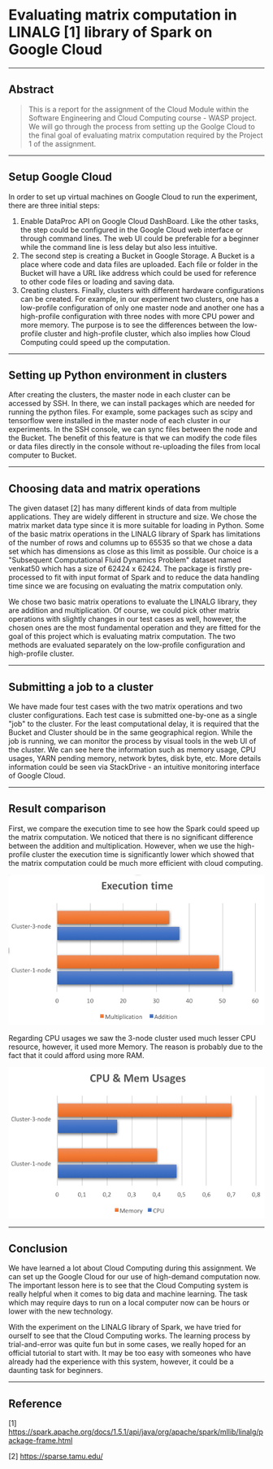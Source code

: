 # Evaluating matrix computation in LINALG [1] library of Spark on Google Cloud
----
## Abstract
> This is a report for the assignment of the Cloud Module within the Software Engineering and Cloud Computing course - WASP project. We will go through the process from setting up the Goolge Cloud to the final goal of evaluating matrix computation required by the Project 1 of the assignment. 
----
## Setup Google Cloud

In order to set up virtual machines on Google Cloud to run the experiment, there are three initial steps:

1. Enable DataProc API on Google Cloud DashBoard. Like the other tasks, the step could be configured in the Google Cloud web interface or through command lines. The web UI could be preferable for a beginner while the command line is less delay but also less intuitive.
2. The second step is creating a Bucket in Google Storage. A Bucket is a place where code and data files are uploaded. Each file or folder in the Bucket will have a URL like address which could be used for reference to other code files or loading and saving data. 
3. Creating clusters. Finally, clusters with different hardware configurations can be created. For example, in our experiment two clusters, one has a low-profile configuration of only one master node and another one has a high-profile configuration with three nodes with more CPU power and more memory. The purpose is to see the differences between the low-profile cluster and high-profile cluster, which also implies how Cloud Computing could speed up the computation.

----
## Setting up Python environment in clusters
After creating the clusters, the master node in each cluster can be accessed by SSH. In there, we can install packages which are needed for running the python files. For example, some packages such as scipy and tensorflow were installed in the master node of each cluster in our experiments. In the SSH console, we can sync files between the node and the Bucket. The benefit of this feature is that we can modify the code files or data files directly in the console without re-uploading the files from local computer to Bucket. 

----
## Choosing data and matrix operations
The given dataset [2] has many different kinds of data from multiple applications. They are widely different in structure and size. We chose the matrix market data type since it is more suitable for loading in Python. Some of the basic matrix operations in the LINALG library of Spark has limitations of the number of rows and columns up to 65535 so that we chose a data set which has dimensions as close as this limit as possible. Our choice is a "Subsequent Computational Fluid Dynamics Problem" dataset named venkat50 which has a size of 62424 x 62424. The package is firstly pre-processed to fit with input format of Spark and to reduce the data handling time since we are focusing on evaluating the matrix computation only.

We chose two basic matrix operations to evaluate the LINALG library, they are addition and multiplication. Of course, we could pick other matrix operations with slightly changes in our test cases as well, however, the chosen ones are the most fundamental operation and they are fitted for the goal of this project which is evaluating matrix computation. The two methods are evaluated separately on the low-profile configuration and high-profile cluster.  

----
## Submitting a job to a cluster
We have made four test cases with the two matrix operations and two cluster configurations. Each test case is submitted one-by-one as a single "job" to the cluster. For the least computational delay, it is required that the Bucket and Cluster should be in the same geographical region. While the job is running, we can monitor the process by visual tools in the web UI of the cluster. We can see here the information such as memory usage, CPU usages, YARN pending memory, network bytes, disk byte, etc. More details information could be seen via StackDrive - an intuitive monitoring interface of Google Cloud. 

----
## Result comparison
First, we compare the execution time to see how the Spark could speed up the matrix computation. We noticed that there is no significant difference between the addition and multiplication. However, when we use the high-profile cluster the execution time is significantly lower which showed that the matrix computation could be much more efficient with cloud computing.

![alt text](https://github.com/minha12/Cloud-computing/blob/master/images/Exection_time.png)

Regarding CPU usages we saw the 3-node cluster used much lesser CPU resource, however, it used more Memory. The reason is probably due to the fact that it could afford using more RAM.

![alt text](https://github.com/minha12/Cloud-computing/blob/master/images/CPU-Mem1.png)

----
## Conclusion
We have learned a lot about Cloud Computing during this assignment. We can set up the Google Cloud for our use of high-demand computation now. The important lesson here is to see that the Cloud Computing system is really helpful when it comes to big data and machine learning. The task which may require days to run on a local computer now can be hours or lower with the new technology. 

With the experiment on the LINALG library of Spark, we have tried for ourself to see that the Cloud Computing works. The learning process by trial-and-error was quite fun but in some cases, we really hoped for an official tutorial to start with. It may be too easy with someones who have already had the experience with this system, however, it could be a daunting task for beginners. 

----
## Reference
[1] https://spark.apache.org/docs/1.5.1/api/java/org/apache/spark/mllib/linalg/package-frame.html 

[2] https://sparse.tamu.edu/ 
